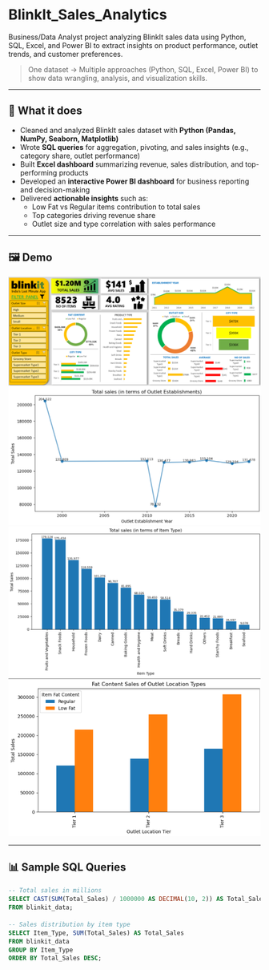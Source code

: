 # BlinkIt_Sales_Analytics

Business/Data Analyst project analyzing BlinkIt sales data using Python, SQL, Excel, and Power BI to extract insights on product performance, outlet trends, and customer preferences.

> One dataset → Multiple approaches (Python, SQL, Excel, Power BI) to show data wrangling, analysis, and visualization skills.

---

## 🔧 What it does
- Cleaned and analyzed BlinkIt sales dataset with **Python (Pandas, NumPy, Seaborn, Matplotlib)**  
- Wrote **SQL queries** for aggregation, pivoting, and sales insights (e.g., category share, outlet performance)  
- Built **Excel dashboard** summarizing revenue, sales distribution, and top-performing products  
- Developed an **interactive Power BI dashboard** for business reporting and decision-making  
- Delivered **actionable insights** such as:
  - Low Fat vs Regular items contribution to total sales  
  - Top categories driving revenue share  
  - Outlet size and type correlation with sales performance  

---

## 🖼️ Demo
![Excel Dashboard](Dashboard.png)  
![Data Analysis with Python](DA1.png)
![](DA2.png) 
![](DA3.png)

---

## 📊 Sample SQL Queries
```sql
-- Total sales in millions
SELECT CAST(SUM(Total_Sales) / 1000000 AS DECIMAL(10, 2)) AS Total_Sales_Millions
FROM blinkit_data;

-- Sales distribution by item type
SELECT Item_Type, SUM(Total_Sales) AS Total_Sales
FROM blinkit_data
GROUP BY Item_Type
ORDER BY Total_Sales DESC;
